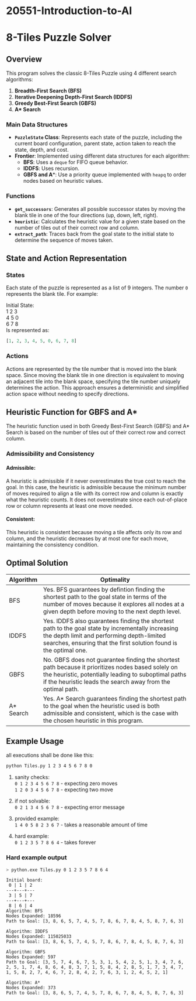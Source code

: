 # 20551-Introduction-to-AI
# 8-Tiles Puzzle Solver

## Overview

This program solves the classic 8-Tiles Puzzle using 4 different search algorithms:

1. **Breadth-First Search (BFS)**
2. **Iterative Deepening Depth-First Search (IDDFS)**
3. **Greedy Best-First Search (GBFS)**
4. **A\* Search**

### Main Data Structures

- **`PuzzleState` Class**: Represents each state of the puzzle, including the current board configuration, parent state, action taken to reach the state, depth, and cost.
- **Frontier**: Implemented using different data structures for each algorithm:
  - **BFS**: Uses a `deque` for FIFO queue behavior.
  - **IDDFS**: Uses recursion.
  - **GBFS and A***: Use a priority queue implemented with `heapq` to order nodes based on heuristic values.

### Functions

- **`get_successors`**: Generates all possible successor states by moving the blank tile in one of the four directions (up, down, left, right).
- **`heuristic`**: Calculates the heuristic value for a given state based on the number of tiles out of their correct row and column.
- **`extract_path`**: Traces back from the goal state to the initial state to determine the sequence of moves taken.

## State and Action Representation

### States

Each state of the puzzle is represented as a list of 9 integers. The number `0` represents the blank tile. For example:

Initial State:   
1 2 3  
4 5 0  
6 7 8  
Is represented as:
```python
[1, 2, 3, 4, 5, 0, 6, 7, 8]
```

### Actions
Actions are represented by the tile number that is moved into the blank space. 
Since moving the blank tile in one direction is equivalent to moving an adjacent tile 
into the blank space, specifying the tile number uniquely determines the action. 
This approach ensures a deterministic and simplified action space without needing to specify directions.

## Heuristic Function for GBFS and A*

The heuristic function used in both Greedy Best-First Search (GBFS) and A* Search 
is based on the number of tiles out of their correct row and correct column.

### Admissibility and Consistency
#### Admissible: 
A heuristic is admissible if it never overestimates the true cost to reach the goal. 
In this case, the heuristic is admissible because the minimum number of moves required
to align a tile with its correct row and column is exactly what the heuristic counts. 
It does not overestimate since each out-of-place row or column represents 
at least one move needed.

#### Consistent:
This heuristic is consistent because moving a tile affects only its row and column, 
and the heuristic decreases by at most one for each move, maintaining the consistency condition.

## Optimal Solution
| Algorithm  | Optimality                                                                                                                                                                                                              |
|------------|-------------------------------------------------------------------------------------------------------------------------------------------------------------------------------------------------------------------------|
| BFS        | Yes. BFS guarantees by defintion finding the shortest path to the goal state in terms of the number of moves because it explores all nodes at a given depth before moving to the next depth level.                      |
| IDDFS      | Yes. IDDFS also guarantees finding the shortest path to the goal state by incrementally increasing the depth limit and performing depth-limited searches, ensuring that the first solution found is the optimal one.    |
| GBFS       | No. GBFS does not guarantee finding the shortest path because it prioritizes nodes based solely on the heuristic, potentially leading to suboptimal paths if the heuristic leads the search away from the optimal path. |
| A\* Search | Yes. A\* Search guarantees finding the shortest path to the goal when the heuristic used is both admissible and consistent, which is the case with the chosen heuristic in this program.                                |


## Example Usage
all executions shall be done like this:
```bash
python Tiles.py 1 2 3 4 5 6 7 8 0
```

1. sanity checks:  
`0 1 2 3 4 5 6 7 8` - expecting zero moves  
`1 2 0 3 4 5 6 7 8` - expecting two move

2. if not solvable:  
`0 2 1 3 4 5 6 7 8` - expecting error message

3. provided example:  
`1 4 0 5 8 2 3 6 7` - takes a reasonable amount of time

4. hard example:  
`0 1 2 3 5 7 8 6 4` - takes forever

### Hard example output
```bash
> python.exe Tiles.py 0 1 2 3 5 7 8 6 4 
```
```
Initial board:
 0 | 1 | 2
---+---+---
 3 | 5 | 7
---+---+---
 8 | 6 | 4
Algorithm: BFS
Nodes Expanded: 18596
Path to Goal: [3, 8, 6, 5, 7, 4, 5, 7, 8, 6, 7, 8, 4, 5, 8, 7, 6, 3]

Algorithm: IDDFS
Nodes Expanded: 115025033
Path to Goal: [3, 8, 6, 5, 7, 4, 5, 7, 8, 6, 7, 8, 4, 5, 8, 7, 6, 3]

Algorithm: GBFS
Nodes Expanded: 597
Path to Goal: [3, 5, 7, 4, 6, 7, 5, 3, 1, 5, 4, 2, 5, 1, 3, 4, 7, 6, 2, 5, 1, 7, 4, 8, 6, 4, 8, 3, 7, 1, 5, 8, 4, 2, 8, 5, 1, 7, 3, 4, 7, 1, 5, 8, 2, 7, 4, 6, 7, 2, 8, 4, 2, 7, 6, 3, 1, 2, 4, 5, 2, 1]

Algorithm: A*
Nodes Expanded: 373
Path to Goal: [3, 8, 6, 5, 7, 4, 5, 7, 8, 6, 7, 8, 4, 5, 8, 7, 6, 3]
```